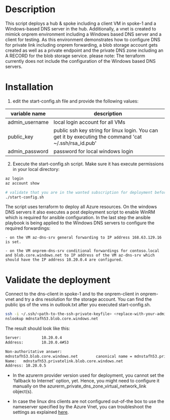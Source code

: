 # Description
This script deploys a hub & spoke including a client VM in spoke-1 and a Windows-based DNS server in the hub. Additionally, a vnet is created to mimick onprem environment including a Windows based DNS server and a client for testing.
As this environment demonstrates how to configure DNS for private link including onprem forwarding, a blob storage account gets created as well as a private endpoint and the private DNS zone including an A RECORD for the blob storage service.
please note: The terraform currently does not include the configuration of the Windows based DNS servers.
# Installation
1. edit the start-config.sh file and provide the following values:

| variable name   | description                        |
|-----------------|------------------------------------|
| admin_username  | local login account for all VMs    |
| public_key      | public ssh key string for linux login. You can get it by executing the command 'cat ~/.ssh/rsa_id.pub'     |
| admin_password  | password for local windows login   |


2. Execute the start-config.sh script. Make sure it has execute permissions in your local directory:
``` bash
az login
az account show 

# validate that you are in the wanted subscription for deployment before you execute start-config.sh
./start-config.sh
```

The script uses terraform to deploy all Azure resources. On the windows DNS servers it also executes a post deployment script to enable WinRM which is required for ansible configuration.
In the last step the ansible playbook is being applied to the Windows DNS servers to configure the required forwardings:

    - on the VM az-dns-srv general forwarding to IP address 168.63.129.16 is set.
    
    - on the VM onprem-dns-srv conditional forwardings for contoso.local and blob.core.windows.net to IP address of the VM az-dns-srv which should have the IP address 10.20.0.4 are configured.

# Validate the deployment
Connect to the dns-client in spoke-1 and to the onprem-client in onprem-vnet and try a dns resolution for the storage account. You can find the public ips of the vms in outlook.txt after you executed start-config.sh.
``` bash
ssh -i ~/.ssh/<path-to-the-ssh-private-keyfile> <replace-with-your-admin_user>@<replace-with-pip>
nslookup mdnstafh53.blob.core.windows.net
```

The result should look like this:
``` bash
Server:         10.20.0.4
Address:        10.20.0.4#53

Non-authoritative answer:
mdnstafh53.blob.core.windows.net        canonical name = mdnstafh53.privatelink.blob.core.windows.net.
Name:   mdnstafh53.privatelink.blob.core.windows.net
Address: 10.20.0.5
```
- In the azurerm provider version used for deployment, you cannot set the 'fallback to Internet' option, yet. Hence, you might need to configure it manually on the azurerm_private_dns_zone_virtual_network_link object(s).

- In case the linux dns clients are not configured out-of-the box to use the nameserver specified by the Azure Vnet, you can troubleshoot the settings as explained [here](https://learnubuntu.com/change-dns-server/). 


